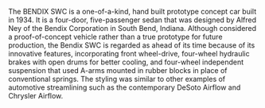 The BENDIX SWC is a one-of-a-kind, hand built prototype concept car built in 1934. It is a four-door, five-passenger sedan that was designed by Alfred Ney of the Bendix Corporation in South Bend, Indiana. Although considered a proof-of-concept vehicle rather than a true prototype for future production, the Bendix SWC is regarded as ahead of its time because of its innovative features, incorporating front wheel-drive, four-wheel hydraulic brakes with open drums for better cooling, and four-wheel independent suspension that used A-arms mounted in rubber blocks in place of conventional springs. The styling was similar to other examples of automotive streamlining such as the contemporary DeSoto Airflow and Chrysler Airflow.
